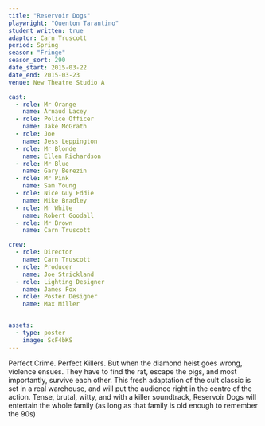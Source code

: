 ```yaml
---
title: "Reservoir Dogs"
playwright: "Quenton Tarantino"
student_written: true
adaptor: Carn Truscott
period: Spring
season: "Fringe"
season_sort: 290
date_start: 2015-03-22
date_end: 2015-03-23
venue: New Theatre Studio A

cast:
  - role: Mr Orange
    name: Arnaud Lacey
  - role: Police Officer
    name: Jake McGrath
  - role: Joe
    name: Jess Leppington
  - role: Mr Blonde
    name: Ellen Richardson
  - role: Mr Blue
    name: Gary Berezin
  - role: Mr Pink
    name: Sam Young
  - role: Nice Guy Eddie
    name: Mike Bradley
  - role: Mr White
    name: Robert Goodall
  - role: Mr Brown
    name: Carn Truscott

crew:
  - role: Director
    name: Carn Truscott
  - role: Producer
    name: Joe Strickland
  - role: Lighting Designer
    name: James Fox
  - role: Poster Designer
    name: Max Miller


assets:
  - type: poster
    image: ScF4bKS
---
```


Perfect Crime. Perfect Killers. But when the diamond heist goes wrong, violence ensues. They have to find the rat, escape the pigs, and most importantly, survive each other. This fresh adaptation of the cult classic is set in a real warehouse, and will put the audience right in the centre of the action. Tense, brutal, witty, and with a killer soundtrack, Reservoir Dogs will entertain the whole family (as long as that family is old enough to remember the 90s)
